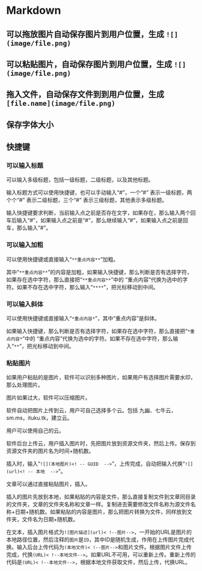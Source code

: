 ﻿# Markdown

## 可以拖放图片自动保存图片到用户位置，生成 `![](image/file.png)`

## 可以粘贴图片，自动保存图片到用户位置，生成 `![](image/file.png)`

## 拖入文件，自动保存文件到到用户位置，生成 `[file.name](image/file.png)`

## 保存字体大小

## 快捷键


### 可以输入标题

可以输入多级标题，包括一级标题，二级标题，以及其他标题。

输入标题方式可以使用快捷键，也可以手动输入“#”，一个“#” 表示一级标题，两个个“#” 表示二级标题，三个“#” 表示三级标题，其他表示多级标题。

输入快捷键要求判断，当前输入点之前是否存在文字，如果存在，那么输入两个回车后输入“#”，如果输入点之前是“#”，那么继续输入“#”，如果输入点之前是回车，那么输入“#”。

### 可以输入加粗

可以使用快捷键或直接输入“`**重点内容**`”加粗。

其中“`**重点内容**`”的内容是加粗，如果输入快捷键，那么判断是否有选择字符，如果存在选中字符，那么直接把“`**重点内容**`”中的 “重点内容”代换为选中的字符。如果不存在选中字符，那么输入“`****`”，把光标移动到中间。

### 可以输入斜体

可以使用快捷键或直接输入“`*重点内容*`”，其中“重点内容”是斜体。

如果输入快捷键，那么判断是否有选择字符，如果存在选中字符，那么直接把“`*重点内容*`”中的 “重点内容”代换为选中的字符。如果不存在选中字符，那么输入“`**`”，把光标移动到中间。

### 粘贴图片

如果用户粘贴的是图片，软件可以识别多种图片，如果用户有选择图片需要水印，那么处理图片。

图片如果过大，软件可以压缩图片。

软件自动把图片上传到云，用户可自己选择多个云。包括 九幽、七牛云，sm.ms，ituku.tk，建立云。

用户可以使用自己的云。

软件后台上传云，用户插入图片时，先把图片放到资源文件夹，然后上传。保存到资源文件夹的图片名为时间+随机数。

插入时，输入“`![](本地图片)<! -- GUID  -->`”，上传完成，自动把输入代换“`![](url)<! -- 本地  -->`”。

文章可以通过直接粘贴图片，插入。

插入的图片先放到本地，如果粘贴的内容是文件，那么直接复制文件到文章同目录的文件夹，文章的文件夹名称和文章一样。复制进去需要修改文件名称为源文件名称+日期+随机数。如果粘贴的内容是图片，那么把图片转换为文件，同样放到文件夹，文件名为日期+随机数。

在文本，插入图片格式为`![图片描述](url)< !--图片-->`，一开始的URL是图片的本地路径位置，然后注释的`图片`是`ID`，其中ID是随机生成，作用在上传图片完成代换。输入后台上传代码为`(本地文件)< !--图片-->`和图片文件。根据图片文件上传完成，代换`(URL)< !--本地文件-->`。如果URL不可用，可以重新上传。重新上传的代码是`(URL)< !--本地文件-->`，根据本地文件获取文件，然后上传，代换URL。